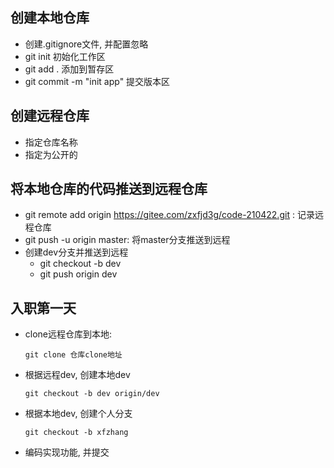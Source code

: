 ## 创建本地仓库

- 创建.gitignore文件, 并配置忽略
- git init  初始化工作区
- git add .  添加到暂存区
- git commit -m "init app"  提交版本区



## 创建远程仓库

- 指定仓库名称
- 指定为公开的



## 将本地仓库的代码推送到远程仓库

- git remote add origin https://gitee.com/zxfjd3g/code-210422.git : 记录远程仓库
- git push -u origin master: 将master分支推送到远程
- 创建dev分支并推送到远程
  - git checkout -b dev
  - git push origin dev



## 入职第一天

- clone远程仓库到本地:

  ```
  git clone 仓库clone地址
  ```

- 根据远程dev, 创建本地dev

  ```
  git checkout -b dev origin/dev
  ```

- 根据本地dev, 创建个人分支

  ```
  git checkout -b xfzhang
  ```

- 编码实现功能, 并提交

  ```
  
  ```

  
